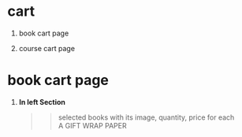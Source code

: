 # cart

1. book cart page

2. course cart page



# book cart page


1. __In left Section__  
      >> selected books with its image, quantity, price for each  
      >> A GIFT WRAP PAPER 
